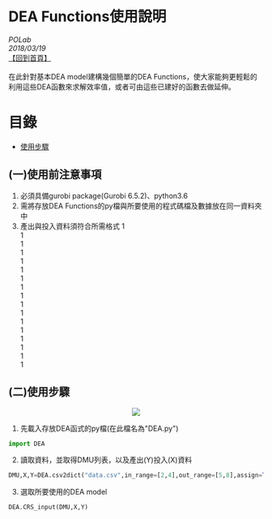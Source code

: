 # DEA Functions使用說明

*POLab*
<br>
*2018/03/19*
<br>
[【回到首頁】](https://github.com/wurmen/DEA)
<br><br>
在此針對基本DEA model建構幾個簡單的DEA Functions，使大家能夠更輕鬆的利用這些DEA函數來求解效率值，或者可由這些已建好的函數去做延伸。
<br>
# 目錄
* [使用步驟](#(二)使用步驟)

## (一)使用前注意事項
1. 必須具備gurobi package(Gurobi 6.5.2)、python3.6
2. 需將存放DEA Functions的py檔與所要使用的程式碼檔及數據放在同一資料夾中
3. 產出與投入資料須符合所需格式
1<br>
1<br>
1<br>
1<br>
1<br>
1<br>
1<br>
1<br>
1<br>
1<br>
1<br>
1<br>
1<br>
1<br>
1<br>
1<br>
1<br>

## <span>(二)使用步驟<span>
<div align=center>
<img src="https://github.com/wurmen/DEA/blob/master/Functions/picture/1.PNG">
</div>

1. 先載入存放DEA函式的py檔(在此檔名為"DEA.py")
```python
import DEA
```
2. 讀取資料，並取得DMU列表，以及產出(Y)投入(X)資料
```python
DMU,X,Y=DEA.csv2dict("data.csv",in_range=[2,4],out_range=[5,8],assign=True)
```
3. 選取所要使用的DEA model
```python
DEA.CRS_input(DMU,X,Y) 
```
